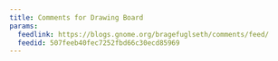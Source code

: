 ```yaml
---
title: Comments for Drawing Board
params:
  feedlink: https://blogs.gnome.org/bragefuglseth/comments/feed/
  feedid: 507feeb40fec7252fbd66c30ecd85969
---
```

